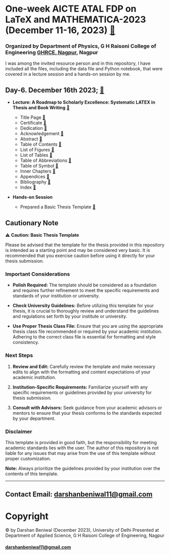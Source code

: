 # One-week AICTE ATAL FDP on LaTeX and MATHEMATICA-2023 (December 11-16, 2023) [🔗](https://www.aicte-india.org/sites/default/files/ATAL/ATAL%20Selected%20FDPs%20AY%202023_24.pdf)
### Organized by Department of Physics, G H Raisoni College of Engineering [GHRCE, Nagpur](https://ghrce.raisoni.net/), Nagpur    

I was among the invited resource person and in this repository, I have included all the files, including the data file and Python notebook, that were covered in a lecture session and a hands-on session by me.

## Day-6. December 16th 2023; [🔗](https://github.com/darshanbeniwal/AICTE_ATAL_FDP_program_GHRCE_NAGPUR_2023/tree/main/Thesis_Template_LaTeX)

* **Lecture: A Roadmap to Scholarly Excellence: Systematic LATEX in Thesis and Book Writing** [🔗](https://github.com/darshanbeniwal/AICTE_ATAL_FDP_program_GHRCE_NAGPUR_2023/blob/main/Talk_for_Nagpur_Workshop_Dec_16_2023.pdf)
  * Title Page [🔗](https://github.com/darshanbeniwal/AICTE_ATAL_FDP_program_GHRCE_NAGPUR_2023/blob/main/Thesis_Template_LaTeX/title_page.tex)
  * Certificate [🔗](https://github.com/darshanbeniwal/AICTE_ATAL_FDP_program_GHRCE_NAGPUR_2023/blob/main/Thesis_Template_LaTeX/certificate.tex)
  * Dedication [🔗](https://github.com/darshanbeniwal/AICTE_ATAL_FDP_program_GHRCE_NAGPUR_2023/blob/main/Thesis_Template_LaTeX/dedication.tex)
  * Acknowledgement [🔗](https://github.com/darshanbeniwal/AICTE_ATAL_FDP_program_GHRCE_NAGPUR_2023/blob/main/Thesis_Template_LaTeX/acknowledgement.tex)
  * Abstract [🔗](https://github.com/darshanbeniwal/AICTE_ATAL_FDP_program_GHRCE_NAGPUR_2023/blob/main/Thesis_Template_LaTeX/abstract.tex)
  * Table of Contents [🔗](https://github.com/darshanbeniwal/AICTE_ATAL_FDP_program_GHRCE_NAGPUR_2023/blob/main/Thesis_Template_LaTeX/master.tex)
  * List of Figures [🔗](https://github.com/darshanbeniwal/AICTE_ATAL_FDP_program_GHRCE_NAGPUR_2023/blob/main/Thesis_Template_LaTeX/master.tex)
  * List of Tables [🔗](https://github.com/darshanbeniwal/AICTE_ATAL_FDP_program_GHRCE_NAGPUR_2023/blob/main/Thesis_Template_LaTeX/master.tex)
  * Table of Abbreviations [🔗](https://github.com/darshanbeniwal/AICTE_ATAL_FDP_program_GHRCE_NAGPUR_2023/blob/main/Thesis_Template_LaTeX/abbreviations.tex)
  * Table of Symbol [🔗](https://github.com/darshanbeniwal/AICTE_ATAL_FDP_program_GHRCE_NAGPUR_2023/blob/main/Thesis_Template_LaTeX/symbol.tex)
  * Inner Chapters [🔗](https://github.com/darshanbeniwal/AICTE_ATAL_FDP_program_GHRCE_NAGPUR_2023/blob/main/Thesis_Template_LaTeX/chapter_1.tex)
  * Appendices [🔗](https://github.com/darshanbeniwal/AICTE_ATAL_FDP_program_GHRCE_NAGPUR_2023/blob/main/Thesis_Template_LaTeX/appendix.tex)
  * Bibliography [🔗](https://github.com/darshanbeniwal/AICTE_ATAL_FDP_program_GHRCE_NAGPUR_2023/blob/main/Thesis_Template_LaTeX/master.tex)
  * Index [🔗](https://github.com/darshanbeniwal/AICTE_ATAL_FDP_program_GHRCE_NAGPUR_2023/blob/main/Thesis_Template_LaTeX/master.tex)

* **Hands-on Session**
  * Prepared a Basic Thesis Template [🔗](https://github.com/darshanbeniwal/AICTE_ATAL_FDP_program_GHRCE_NAGPUR_2023/blob/main/Thesis_Template_LaTeX.pdf)

## Cautionary Note

⚠️ **Caution: Basic Thesis Template**

Please be advised that the template for the thesis provided in this repository is intended as a starting point and may be considered very basic. It is recommended that you exercise caution before using it directly for your thesis submission.

### Important Considerations

- **Polish Required:** The template should be considered as a foundation and requires further refinement to meet the specific requirements and standards of your institution or university.

- **Check University Guidelines:** Before utilizing this template for your thesis, it is crucial to thoroughly review and understand the guidelines and regulations set forth by your institute or university.

- **Use Proper Thesis Class File:** Ensure that you are using the appropriate thesis class file recommended or required by your academic institution. Adhering to the correct class file is essential for formatting and style consistency.

### Next Steps

1. **Review and Edit:** Carefully review the template and make necessary edits to align with the formatting and content expectations of your academic institution.

2. **Institution-Specific Requirements:** Familiarize yourself with any specific requirements or guidelines provided by your university for thesis submission.

3. **Consult with Advisors:** Seek guidance from your academic advisors or mentors to ensure that your thesis conforms to the standards expected by your department.

### Disclaimer

This template is provided in good faith, but the responsibility for meeting academic standards lies with the user. The author of this repository is not liable for any issues that may arise from the use of this template without proper customization.

**Note:** Always prioritize the guidelines provided by your institution over the contents of this template.

---

 ## Contact Email: darshanbeniwal11@gmail.com
 # Copyright  
 © by Darshan Beniwal (December 2023), University of Delhi Presented at Department of Applied Science, G H Raisoni College of Engineering, Nagpur
 


#### darshanbeniwal11@gmail.com

